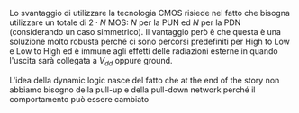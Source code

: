 
Lo svantaggio di utilizzare la tecnologia CMOS risiede nel fatto che bisogna utilizzare un totale di $2\cdot N$ MOS: $N$ per la PUN ed $N$ per la PDN (considerando un caso simmetrico). 
Il vantaggio però è che questa è una soluzione molto robusta perché ci sono percorsi predefiniti per High to Low e Low to High ed è immune agli effetti delle radiazioni esterne in quando l'uscita sarà collegata a $V_{dd}$ oppure ground.

L'idea della dynamic logic nasce del fatto che at the end of the story non abbiamo bisogno della pull-up e della pull-down network perché il comportamento può essere cambiato 
